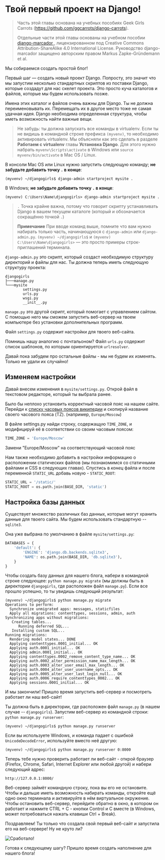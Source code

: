 # Твой первый проект на Django!

> Часть этой главы основана на учебных пособиях Geek Girls Carrots (https://github.com/ggcarrots/django-carrots).
> 
> Отдельные части этой главы основаны на учебном пособии [django-marcador ][1], лицензированном под Creative Commons Attribution-ShareAlike 4.0 International License. Руководство django-marcador защищено авторским правом Markus Zapke-Gründemann et al.

 [1]: http://django-marcador.keimlink.de/

Мы собираемся создать простой блог!

Первый шаг — создать новый проект Django. Попросту, это значит что мы запустим несколько стандартных скриптов из поставки Django, которые создадут для нас скелет проекта. Это просто куча каталогов и файлов, которые мы будем использовать позже.

Имена этих каталог и файлов очень важны для Django. Ты не должна переименовывать их. Перемещать их в другое место тоже не самая удачная идея. Django необходима определенная структура, чтобы иметь возможность найти важные вещи.

> Не забудь: ты должна запускать все команды в virtualenv. Если ты не видишь в командной строке префикса `(myvenv)`, то необходимо активировать virtualenv. Мы объясняли как это сделать в разделе **Работаем с virtualenv** главы **Установка Django**. Для этого нужно набрать `myvenv\Scripts\activate` в Windows или `source myvenv/bin/activate` в Mac OS / Linux.

В консоли Mac OS или Linux нужно запустить следующую команду; **не забудьте добавить точку `.` в конце**:

    (myvenv) ~/djangogirls$ django-admin startproject mysite .
    

В Windows; **не забудьте добавить точку `.` в конце**:

    (myvenv) C:\Users\Name\djangogirls> django-admin startproject mysite .
    

> `.` Точка крайне важна, потому что говорит скрипту устанавливать Django в вашем текущем каталоге (который и обозначается сокращённо точкой `.`)
> 
> **Примечание** При вводе команд выше, помните что вам нужно набирать только часть, начинающуюся с `django-admin` или `django-admin.py`. `(myvenv) ~/djangogirls$` и `(myvenv) C:\Users\Name\djangogirls>` — это просто примеры строк-приглашений терминала.

`django-admin.py` это скрипт, который создаст необходимую структуру директорий и файлы для нас. Ты должна теперь иметь следующую структуру проекта:

    djangogirls
    ├───manage.py
    └───mysite
            settings.py
            urls.py
            wsgi.py
            __init__.py
    

`manage.py` это другой скрипт, который помогает с управлением сайтом. С помощью него мы сможем запустить веб-сервер на твоем компьютере без установки дополнительных программ.

Файл `settings.py` содержит настройки для твоего веб-сайта.

Помнишь нашу аналогию с почтальоном? Файл `urls.py` содержит список шаблонов, по которым ориентируется `urlresolver`.

Давай пока забудем про остальные файлы - мы не будем их изменять. Только не удали их случайно!

## Изменяем настройки

Давай внесем изменения в `mysite/settings.py`. Открой файл в текстовом редакторе, который ты выбрала ранее.

Было бы неплохо установить корректный часовой пояс на нашем сайте. Перейди к [списку часовых поясов википедии][2] и скопируй название своего часового пояса (TZ). (например, `Europe/Moscow`)

 [2]: http://en.wikipedia.org/wiki/List_of_tz_database_time_zones

В файле settings.py найди строку, содержащую `TIME_ZONE`, и модифицируй её в соответствии со своим часовым поясом:

```python
TIME_ZONE = 'Europe/Moscow'
```
    

Замени "Europe/Moscow" на соответствующий часовой пояс

Нам также необходимо добавить в настройки информацию о расположении статических файлов (мы познакомимся со статичными файлами и CSS в следующих главах). Спустись в *конец* файла и после переменной `STATIC_URL` добавь новую - `STATIC_ROOT`:

```python
STATIC_URL = '/static/'
STATIC_ROOT = os.path.join(BASE_DIR, 'static')
```
    

## Настройка базы данных

Существует множество различных баз данных, которые могут хранить данные для твоего сайта. Мы будем использовать стандартную -- `sqlite3`.

Она уже выбрана по умолчанию в файле `mysite/settings.py`:

```python
DATABASES = {
    'default': {
        'ENGINE': 'django.db.backends.sqlite3',
        'NAME': os.path.join(BASE_DIR, 'db.sqlite3'),
    }
}
```
    

Чтобы создать базу данных для нашего блога, набери в командной строке следующее: `python manage.py migrate` (мы должны быть в директории `djangogirls`, где расположен файл `manage.py`). Если все прошло успешно, то ты увидишь следующий результат:

    (myvenv) ~/djangogirls$ python manage.py migrate
    Operations to perform:
      Synchronize unmigrated apps: messages, staticfiles
      Apply all migrations: contenttypes, sessions, admin, auth
    Synchronizing apps without migrations:
       Creating tables...
          Running deferred SQL...
       Installing custom SQL...
    Running migrations:
      Rendering model states... DONE
      Applying contenttypes.0001_initial... OK
      Applying auth.0001_initial... OK
      Applying admin.0001_initial... OK
      Applying contenttypes.0002_remove_content_type_name... OK
      Applying auth.0002_alter_permission_name_max_length... OK
      Applying auth.0003_alter_user_email_max_length... OK
      Applying auth.0004_alter_user_username_opts... OK
      Applying auth.0005_alter_user_last_login_null... OK
      Applying auth.0006_require_contenttypes_0002... OK
      Applying sessions.0001_initial... OK
    

И мы закончили! Пришло время запустить веб-сервер и посмотреть работает ли наш веб-сайт!

Ты должна быть в директории, где расположен файл `manage.py` (в нашем случае -- `djangogirls`). Запустим веб-сервер из командной строки: `python manage.py runserver`:

    (myvenv) ~/djangogirls$ python manage.py runserver
    

Если вы используете Windows, и команда падает с ошибкой `UnicodeDecodeError`, используйте вместо неё другую:

    (myvenv) ~/djangogirls$ python manage.py runserver 0:8000
    

Теперь тебе нужно проверить работает ли веб-сайт - открой браузер (Firefox, Chrome, Safari, Internet Explorer или любой другой) и набери следующий адрес:

    http://127.0.0.1:8000/
    

Веб-сервер займёт командную строку, пока вы его не остановите. Чтобы и дальше иметь возможность набирать команды, откройте ещё одно окно терминала и активируйте в нём виртуальное окружение. Чтобы остановить веб-сервер, перейдите обратно в окно, в котором он работает и нажмите CTRL + C - кнопки Control и C вместе (в Windows, может потребоваться нажать клавиши Ctrl + Break).

Поздравляем! Ты только что создала свой первый веб-сайт и запустила его на веб-сервере! Ну не круто ли?

![Сработало!][3]

 [3]: images/it_worked2.png

Готова к следующему шагу? Пришло время создать наполнение для нашего блога!
